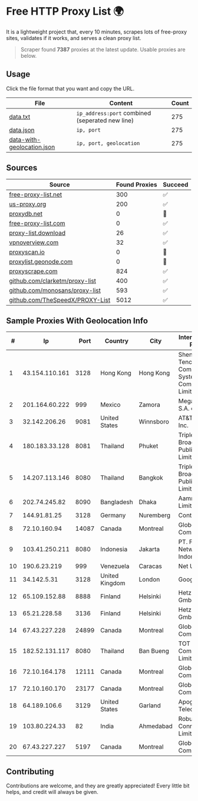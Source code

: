 
# Free HTTP Proxy List 🌍

It is a lightweight project that, every 10 minutes, scrapes lots of free-proxy sites, validates if it works, and serves a clean proxy list.


> Scraper found **7387** proxies at the latest update. Usable proxies are below.

## Usage

Click the file format that you want and copy the URL.


|File|Content|Count|
|----|-------|-----|
|[data.txt](https://raw.githubusercontent.com/themiralay/Proxy-List-World/master/data.txt)|`ip_address:port` combined (seperated new line)|275|
|[data.json](https://raw.githubusercontent.com/themiralay/Proxy-List-World/master/data.json)|`ip, port`|275|
|[data-with-geolocation.json](https://raw.githubusercontent.com/themiralay/Proxy-List-World/master/data-with-geolocation.json)|`ip, port, geolocation`|275|

## Sources

|Source|Found Proxies|Succeed|
|------|-------------|-------|
|[free-proxy-list.net](https://free-proxy-list.net)|300|✅|
|[us-proxy.org](https://www.us-proxy.org)|200|✅|
|[proxydb.net](http://proxydb.net)|0|🚫|
|[free-proxy-list.com](https://free-proxy-list.com/?page=&port=&type%5B%5D=http&type%5B%5D=https&up_time=0&search=Search)|0|✅|
|[proxy-list.download](https://www.proxy-list.download/HTTP)|26|✅|
|[vpnoverview.com](https://vpnoverview.com/privacy/anonymous-browsing/free-proxy-servers)|32|✅|
|[proxyscan.io](https://www.proxyscan.io)|0|🚫|
|[proxylist.geonode.com](https://proxylist.geonode.com/api/proxy-list?limit=300&page=1&sort_by=lastChecked&sort_type=desc&protocols=http,https)|0|🚫|
|[proxyscrape.com](https://api.proxyscrape.com/v2/?request=displayproxies&protocol=http&timeout=10000&country=all&ssl=all&anonymity=all)|824|✅|
|[github.com/clarketm/proxy-list](https://raw.githubusercontent.com/clarketm/proxy-list/master/proxy-list-raw.txt)|400|✅|
|[github.com/monosans/proxy-list](https://raw.githubusercontent.com/monosans/proxy-list/main/proxies/http.txt)|593|✅|
|[github.com/TheSpeedX/PROXY-List](https://raw.githubusercontent.com/TheSpeedX/PROXY-List/master/http.txt)|5012|✅|


## Sample Proxies With Geolocation Info

|#|Ip|Port|Country|City|Internet Service Provider|
|-|--|----|-------|----|-------------------------|
|1|43.154.110.161|3128|Hong Kong|Hong Kong|Shenzhen Tencent Computer Systems Company Limited|
|2|201.164.60.222|999|Mexico|Zamora|Mega Cable, S.A. de C.V.|
|3|32.142.206.26|9081|United States|Winnsboro|AT&T Services, Inc.|
|4|180.183.33.128|8081|Thailand|Phuket|Triple T Broadband Public Company Limited|
|5|14.207.113.146|8080|Thailand|Bangkok|Triple T Broadband Public Company Limited|
|6|202.74.245.82|8090|Bangladesh|Dhaka|Aamra Networks Limited|
|7|144.91.81.25|3128|Germany|Nuremberg|Contabo GmbH|
|8|72.10.160.94|14087|Canada|Montreal|GloboTech Communications|
|9|103.41.250.211|8080|Indonesia|Jakarta|PT. Fiber Networks Indonesia|
|10|190.6.23.219|999|Venezuela|Caracas|Net Uno|
|11|34.142.5.31|3128|United Kingdom|London|Google LLC|
|12|65.109.152.88|8888|Finland|Helsinki|Hetzner Online GmbH|
|13|65.21.228.58|3136|Finland|Helsinki|Hetzner Online GmbH|
|14|67.43.227.228|24899|Canada|Montreal|GloboTech Communications|
|15|182.52.131.117|8080|Thailand|Ban Bueng|TOT Public Company Limited|
|16|72.10.164.178|12111|Canada|Montreal|GloboTech Communications|
|17|72.10.160.170|23177|Canada|Montreal|GloboTech Communications|
|18|64.189.106.6|3129|United States|Garland|Apogee Telecom Inc.|
|19|103.80.224.33|82|India|Ahmedabad|Robust Pixel Connect Private Limited|
|20|67.43.227.227|5197|Canada|Montreal|GloboTech Communications|



## Contributing

Contributions are welcome, and they are greatly appreciated! Every
little bit helps, and credit will always be given.

